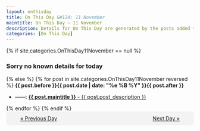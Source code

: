 ```yaml
---
layout: onthisday
title: On This Day &#124; 11 November
maintitle: On This Day — 11 November
description: Details for On This Day are generated by the posts added to the website so the content is subject to changes/updates over time.
categories: [On This Day]
---
```


{% if site.categories.OnThisDay11November == null %}
<h3>Sorry no known details for today</h3>
{% else %}
{% for post in site.categories.OnThisDay11November reversed %}
<strong>{{ post.before }}{{ post.date | date: "%e %B %Y" }}{{ post.after }}</strong>
<ul>
<li> ——: <a class="{{ post.class }}" href="{{ post.url }}"><strong>{{ post.maintitle }}</strong> - {{ post.post_description }}</a></li>
</ul>
{% endfor %}
{% endif %}
<br />
<div style="background-color: #f3f3f3; padding: 10px; border-radius: 5px; text-align: center; display: flex; justify-content: space-evenly;">
<a href="/onthisday/11/11-10">« Previous Day</a>
<span style="visibility:hidden;">[ Visit Leap Year February 29 ]</span>
<a href="/onthisday/11/11-12">Next Day »</a>
</div>
